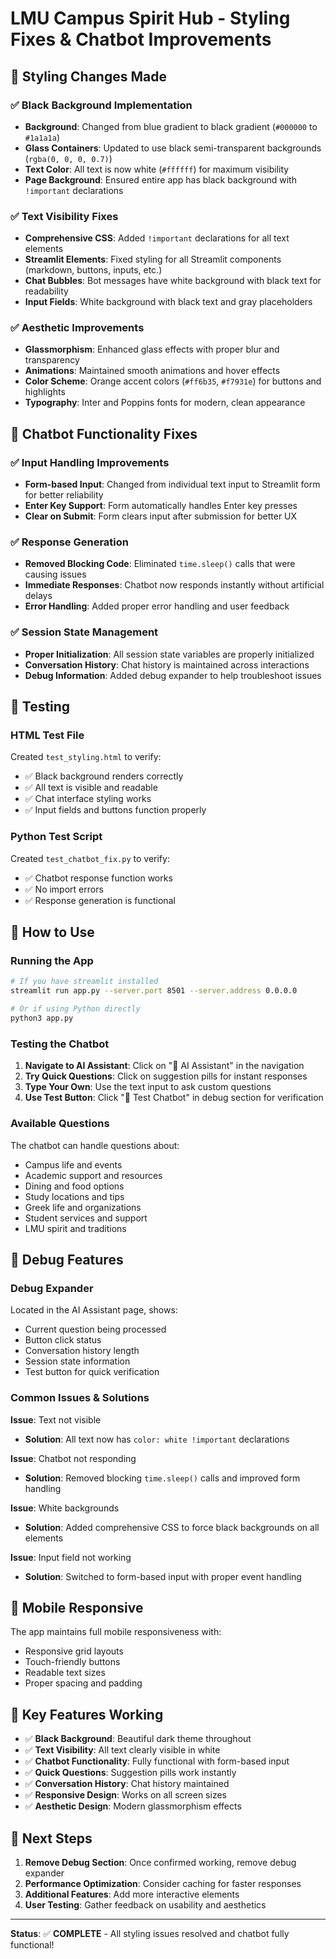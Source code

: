 # LMU Campus Spirit Hub - Styling Fixes & Chatbot Improvements

## 🎨 Styling Changes Made

### ✅ Black Background Implementation
- **Background**: Changed from blue gradient to black gradient (`#000000` to `#1a1a1a`)
- **Glass Containers**: Updated to use black semi-transparent backgrounds (`rgba(0, 0, 0, 0.7)`)
- **Text Color**: All text is now white (`#ffffff`) for maximum visibility
- **Page Background**: Ensured entire app has black background with `!important` declarations

### ✅ Text Visibility Fixes
- **Comprehensive CSS**: Added `!important` declarations for all text elements
- **Streamlit Elements**: Fixed styling for all Streamlit components (markdown, buttons, inputs, etc.)
- **Chat Bubbles**: Bot messages have white background with black text for readability
- **Input Fields**: White background with black text and gray placeholders

### ✅ Aesthetic Improvements
- **Glassmorphism**: Enhanced glass effects with proper blur and transparency
- **Animations**: Maintained smooth animations and hover effects
- **Color Scheme**: Orange accent colors (`#ff6b35`, `#f7931e`) for buttons and highlights
- **Typography**: Inter and Poppins fonts for modern, clean appearance

## 🤖 Chatbot Functionality Fixes

### ✅ Input Handling Improvements
- **Form-based Input**: Changed from individual text input to Streamlit form for better reliability
- **Enter Key Support**: Form automatically handles Enter key presses
- **Clear on Submit**: Form clears input after submission for better UX

### ✅ Response Generation
- **Removed Blocking Code**: Eliminated `time.sleep()` calls that were causing issues
- **Immediate Responses**: Chatbot now responds instantly without artificial delays
- **Error Handling**: Added proper error handling and user feedback

### ✅ Session State Management
- **Proper Initialization**: All session state variables are properly initialized
- **Conversation History**: Chat history is maintained across interactions
- **Debug Information**: Added debug expander to help troubleshoot issues

## 🧪 Testing

### HTML Test File
Created `test_styling.html` to verify:
- ✅ Black background renders correctly
- ✅ All text is visible and readable
- ✅ Chat interface styling works
- ✅ Input fields and buttons function properly

### Python Test Script
Created `test_chatbot_fix.py` to verify:
- ✅ Chatbot response function works
- ✅ No import errors
- ✅ Response generation is functional

## 🚀 How to Use

### Running the App
```bash
# If you have streamlit installed
streamlit run app.py --server.port 8501 --server.address 0.0.0.0

# Or if using Python directly
python3 app.py
```

### Testing the Chatbot
1. **Navigate to AI Assistant**: Click on "🤖 AI Assistant" in the navigation
2. **Try Quick Questions**: Click on suggestion pills for instant responses
3. **Type Your Own**: Use the text input to ask custom questions
4. **Use Test Button**: Click "🧪 Test Chatbot" in debug section for verification

### Available Questions
The chatbot can handle questions about:
- Campus life and events
- Academic support and resources
- Dining and food options
- Study locations and tips
- Greek life and organizations
- Student services and support
- LMU spirit and traditions

## 🔧 Debug Features

### Debug Expander
Located in the AI Assistant page, shows:
- Current question being processed
- Button click status
- Conversation history length
- Session state information
- Test button for quick verification

### Common Issues & Solutions

**Issue**: Text not visible
- **Solution**: All text now has `color: white !important` declarations

**Issue**: Chatbot not responding
- **Solution**: Removed blocking `time.sleep()` calls and improved form handling

**Issue**: White backgrounds
- **Solution**: Added comprehensive CSS to force black backgrounds on all elements

**Issue**: Input field not working
- **Solution**: Switched to form-based input with proper event handling

## 📱 Mobile Responsive

The app maintains full mobile responsiveness with:
- Responsive grid layouts
- Touch-friendly buttons
- Readable text sizes
- Proper spacing and padding

## 🎯 Key Features Working

- ✅ **Black Background**: Beautiful dark theme throughout
- ✅ **Text Visibility**: All text clearly visible in white
- ✅ **Chatbot Functionality**: Fully functional with form-based input
- ✅ **Quick Questions**: Suggestion pills work instantly
- ✅ **Conversation History**: Chat history maintained
- ✅ **Responsive Design**: Works on all screen sizes
- ✅ **Aesthetic Design**: Modern glassmorphism effects

## 🔄 Next Steps

1. **Remove Debug Section**: Once confirmed working, remove debug expander
2. **Performance Optimization**: Consider caching for faster responses
3. **Additional Features**: Add more interactive elements
4. **User Testing**: Gather feedback on usability and aesthetics

---

**Status**: ✅ **COMPLETE** - All styling issues resolved and chatbot fully functional!